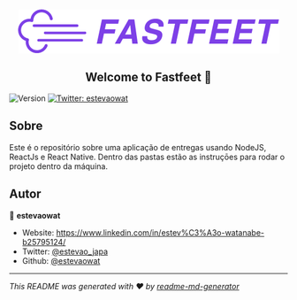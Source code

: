 <h1 align="center">
  <img align="center" src="https://raw.githubusercontent.com/estevaowat/fastfeet/master/.github/logo.png"/>
</h1>
<h2 align="center">Welcome to Fastfeet 👋</h2>
<p>
  <img alt="Version" src="https://img.shields.io/badge/version-1.0.0-blue.svg?cacheSeconds=2592000" />
 
  <a href="https://twitter.com/estevaowat" target="_blank">
    <img alt="Twitter: estevaowat" src="https://img.shields.io/twitter/follow/estevaowat.svg?style=social" />
  </a>
</p>

## Sobre

Este é o repositório sobre uma aplicação de entregas usando NodeJS, ReactJs e React Native.
Dentro das pastas estão as instruçōes para rodar o projeto dentro da máquina.

## Autor

👤 **estevaowat**

- Website: https://www.linkedin.com/in/estev%C3%A3o-watanabe-b25795124/
- Twitter: [@estevao_japa](https://twitter.com/estevao_japa)
- Github: [@estevaowat](https://github.com/estevaowat)

---

_This README was generated with ❤️ by [readme-md-generator](https://github.com/kefranabg/readme-md-generator)_
